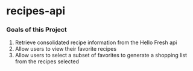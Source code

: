 # recipes-api

### Goals of this Project
1. Retrieve consolidated recipe information from the Hello Fresh api
2. Allow users to view their favorite recipes
3. Allow users to select a subset of favorites to generate a shopping list from the recipes selected